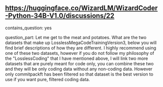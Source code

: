## https://huggingface.co/WizardLM/WizardCoder-Python-34B-V1.0/discussions/22

contains_question: yes

question_part: Let me get to the meat and potatoes. What are the two datasets that make up LosslessMegaCodeTrainingVersion3, below you will find brief descriptions of how they are different. I highly recommend using one of these two datasets, however if you do not follow my philosophy of the "LosslessCoding" that I have mentioned above, I will link two more datasets that are purely meant for code only, you can combine these two and they will be only coding data without any non-coding data. However only commitpackft has been filtered so that dataset is the best version to use if you want pure, filtered coding data. 